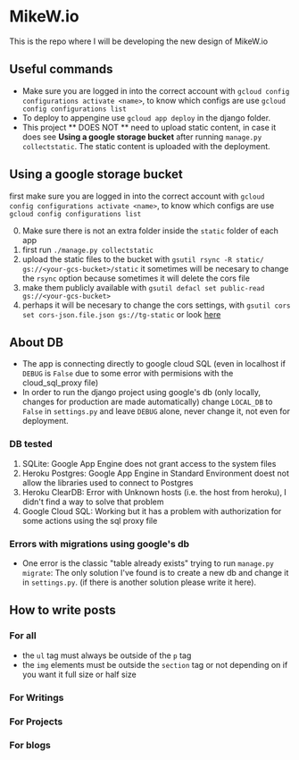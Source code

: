 # MikeW.io

This is the repo where I will be developing the new design of MikeW.io

## Useful commands

* Make sure you are logged in into the correct account with `gcloud config configurations activate <name>`, to know which configs are use `gcloud config configurations list`
* To deploy to appengine use `gcloud app deploy` in the django folder.
* This project ** DOES NOT ** need to upload static content, in case it does see **Using a google storage bucket** after running `manage.py collectstatic`. The static content is uploaded with the deployment.

## Using a google storage bucket

first make sure you are logged in into the correct account with `gcloud config configurations activate <name>`, to know which configs are use `gcloud config configurations list`

0. Make sure there is not an extra folder inside the `static` folder of each app
1. first run `./manage.py collectstatic`
2. upload the static files to the bucket with `gsutil rsync -R static/ gs://<your-gcs-bucket>/static` it sometimes will be necesary to change the `rsync` option because sometimes it will delete the cors file
3. make them publicly available with `gsutil defacl set public-read gs://<your-gcs-bucket>`
4. perhaps it will be necesary to change the cors settings, with `gsutil cors set cors-json.file.json gs://tg-static` or look [here](https://cloud.google.com/storage/docs/xml-api/put-bucket-cors)

## About DB

* The app is connecting directly to google cloud SQL (even in localhost if `DEBUG` is `False` due to some error with permisions with the cloud_sql_proxy file)
* In order to run the django project using google's db (only locally, changes for production are made automatically) change `LOCAL_DB` to `False` in `settings.py` and leave `DEBUG` alone, never change it, not even for deployment.

### DB tested
1. SQLite: Google App Engine does not grant access to the system files
1. Heroku Postgres: Google App Engine in Standard Environment doest not allow the libraries used to connect to Postgres
1. Heroku ClearDB: Error with Unknown hosts (i.e. the host from heroku), I didn't find a way to solve that problem
1. Google Cloud SQL: Working but it has a problem with authorization for some actions using the sql proxy file

### Errors with migrations using google's db

* One error is the classic "table already exists" trying to run `manage.py migrate`: The only solution I've found is to create a new db and change it in `settings.py`. (if there is another solution please write it here).


## How to write posts

### For all
* the `ul` tag must always be outside of the `p` tag
* the `img` elements must be outside the `section` tag or not depending on if you want it full size or half size

### For Writings

### For Projects

### For blogs
